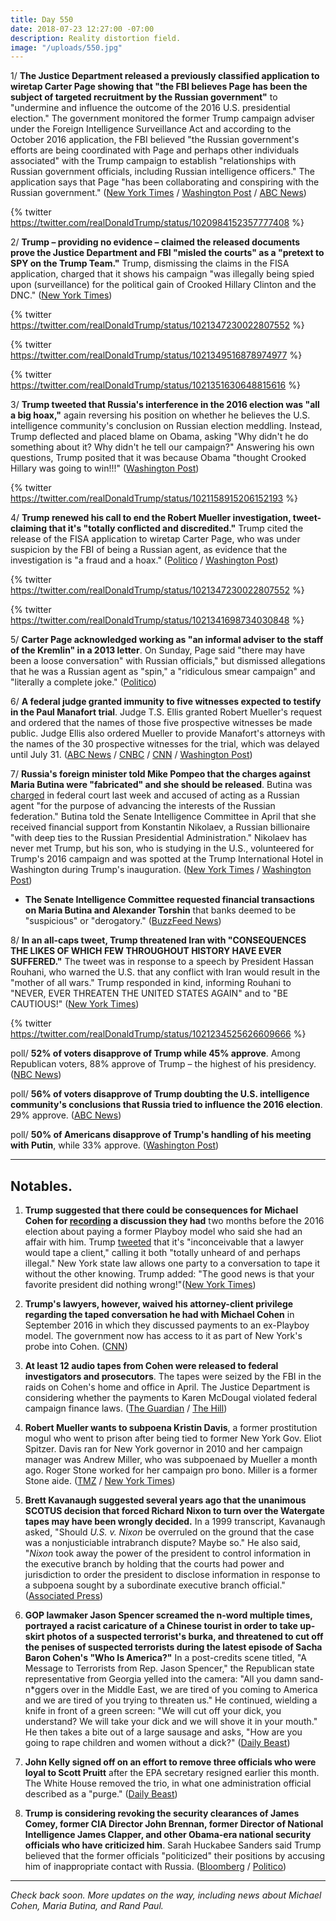 ```yaml
---
title: Day 550
date: 2018-07-23 12:27:00 -07:00
description: Reality distortion field.
image: "/uploads/550.jpg"
---
```


1/ **The Justice Department released a previously classified application to wiretap Carter Page showing that "the FBI believes Page has been the subject of targeted recruitment by the Russian government"** to "undermine and influence the outcome of the 2016 U.S. presidential election." The government monitored the former Trump campaign adviser under the Foreign Intelligence Surveillance Act and according to the October 2016 application, the FBI believed "the Russian government's efforts are being coordinated with Page and perhaps other individuals associated" with the Trump campaign to establish "relationships with Russian government officials, including Russian intelligence officers." The application says that Page "has been collaborating and conspiring with the Russian government." ([New York Times](https://www.nytimes.com/2018/07/21/us/politics/carter-page-fisa.html) / [Washington Post](https://www.washingtonpost.com/world/national-security/justice-department-releases-application-to-wiretap-trump-campaign-adviser/2018/07/21/4afaeeac-8d3e-11e8-8aea-86e88ae760d8_story.html) / [ABC News](https://abcnews.go.com/Politics/fbi-believed-trump-campaign-aide-carter-page-recruited/story?id=56737033))

{% twitter https://twitter.com/realDonaldTrump/status/1020984152357777408 %}

2/ **Trump – providing no evidence – claimed the released documents prove the Justice Department and FBI "misled the courts" as a "pretext to SPY on the Trump Team."** Trump, dismissing the claims in the FISA application, charged that it shows his campaign "was illegally being spied upon (surveillance) for the political gain of Crooked Hillary Clinton and the DNC." ([New York Times](https://www.nytimes.com/2018/07/22/us/politics/trump-fisa-carter-page.html))

{% twitter https://twitter.com/realDonaldTrump/status/1021347230022807552 %}

{% twitter https://twitter.com/realDonaldTrump/status/1021349516878974977 %}

{% twitter https://twitter.com/realDonaldTrump/status/1021351630648815616 %}

3/ **Trump tweeted that Russia's interference in the 2016 election was "all a big hoax,"** again reversing his position on whether he believes the U.S. intelligence community's conclusion on Russian election meddling. Instead, Trump deflected and placed blame on Obama, asking "Why didn't he do something about it? Why didn't he tell our campaign?" Answering his own questions, Trump posited that it was because Obama "thought Crooked Hillary was going to win!!!" ([Washington Post](https://www.washingtonpost.com/politics/trump-again-reverses-course-on-russian-interference-calls-it-all-a-big-hoax/2018/07/22/c8321528-8e13-11e8-b769-e3fff17f0689_story.html?utm_term=.d286c6f24f06))

{% twitter https://twitter.com/realDonaldTrump/status/1021158915206152193 %}

4/ **Trump renewed his call to end the Robert Mueller investigation, tweet-claiming that it's "totally conflicted and discredited."** Trump cited the release of the FISA application to wiretap Carter Page, who was under suspicion by the FBI of being a Russian agent, as evidence that the investigation is "a fraud and a hoax." ([Politico](https://www.politico.com/story/2018/07/23/trump-fisa-carter-page-735619) / [Washington Post](https://www.washingtonpost.com/politics/trump-calls-for-end-of-mueller-probe-saying-its-discredited-by-carter-page-surveillance/2018/07/23/c166c2a6-8e64-11e8-b769-e3fff17f0689_story.html))

{% twitter https://twitter.com/realDonaldTrump/status/1021347230022807552 %}

{% twitter https://twitter.com/realDonaldTrump/status/1021341698734030848 %}

5/ **Carter Page acknowledged working as "an informal adviser to the staff of the Kremlin" in a 2013 letter**. On Sunday, Page said "there may have been a loose conversation" with Russian officials," but dismissed allegations that he was a Russian agent as "spin," a "ridiculous smear campaign" and "literally a complete joke." ([Politico](https://www.politico.com/story/2018/07/22/carter-page-acknowledges-working-as-informal-adviser-to-russia-735559))

6/ **A federal judge granted immunity to five witnesses expected to testify in the Paul Manafort trial**. Judge T.S. Ellis granted Robert Mueller's request and ordered that the names of those five prospective witnesses be made public. Judge Ellis also ordered Mueller to provide Manafort's attorneys with the names of the 30 prospective witnesses for the trial, which was delayed until July 31. ([ABC News](https://abcnews.go.com/Politics/judge-grants-immunity-mueller-witnesses-manafort-seeks-trial/story?id=56761562) / [CNBC](https://www.cnbc.com/2018/07/23/five-witnesses-given-immunity-in-paul-manafort-case.html) / [CNN](https://www.cnn.com/2018/07/23/politics/manafort-witnesses-immunity/index.html) / [Washington Post](https://www.washingtonpost.com/local/public-safety/paul-manafort-wants-details-of-ukraine-political-work-kept-out-of-fraud-trial/2018/07/21/ee4ca568-8cf9-11e8-8aea-86e88ae760d8_story.html))

7/ **Russia's foreign minister told Mike Pompeo that the charges against Maria Butina were "fabricated" and she should be released**. Butina was [charged](https://whatthefuckjusthappenedtoday.com/2018/07/16/day-543/#5-the-justice-department-charged-a-r) in federal court last week and accused of acting as a Russian agent "for the purpose of advancing the interests of the Russian federation." Butina told the Senate Intelligence Committee in April that she received financial support from Konstantin Nikolaev, a Russian billionaire "with deep ties to the Russian Presidential Administration." Nikolaev has never met Trump, but his son, who is studying in the U.S., volunteered for Trump's 2016 campaign and was spotted at the Trump International Hotel in Washington during Trump's inauguration. ([New York Times](https://www.nytimes.com/2018/07/21/world/europe/butina-russia-pompeo.html) / [Washington Post](https://www.washingtonpost.com/politics/russian-billionaire-with-us-investments-backed-alleged-agent-maria-butina-according-to-a-person-familiar-with-her-senate-testimony/2018/07/22/dcaa7f48-8c58-11e8-a345-a1bf7847b375_story.html))

* **The Senate Intelligence Committee requested financial transactions on Maria Butina and Alexander Torshin** that banks deemed to be "suspicious" or "derogatory." ([BuzzFeed News](https://www.buzzfeednews.com/article/emmaloop/senate-committee-was-probing-alleged-russian-agents))

8/ **In an all-caps tweet, Trump threatened Iran with "CONSEQUENCES THE LIKES OF WHICH FEW THROUGHOUT HISTORY HAVE EVER SUFFERED."** The tweet was in response to a speech by President Hassan Rouhani, who warned the U.S. that any conflict with Iran would result in the "mother of all wars." Trump responded in kind, informing Rouhani to "NEVER, EVER THREATEN THE UNITED STATES AGAIN" and to "BE CAUTIOUS!" ([New York Times](https://www.nytimes.com/2018/07/22/world/middleeast/trump-threatens-iran-twitter.html))

{% twitter https://twitter.com/realDonaldTrump/status/1021234525626609666 %}

poll/ **52% of voters disapprove of Trump while 45% approve**. Among Republican voters, 88% approve of Trump – the highest of his presidency. ([NBC News](https://www.nbcnews.com/politics/first-read/nbc-wsj-poll-public-gives-trump-thumbs-down-russia-thumbs-n893266))

poll/ **56% of voters disapprove of Trump doubting the U.S. intelligence community's conclusions that Russia tried to influence the 2016 election**. 29% approve. ([ABC News](https://abcnews.go.com/Politics/public-support-trump-doubting-russian-interference-poll/story?id=56734301))

poll/ **50% of Americans disapprove of Trump's handling of his meeting with Putin**, while 33% approve. ([Washington Post](https://www.washingtonpost.com/politics/americans-give-trump-negative-marks-for-helsinki-performance/2018/07/22/832ec2be-8d19-11e8-a345-a1bf7847b375_story.html))

---

## Notables.

1. **Trump suggested that there could be consequences for Michael Cohen for [recording](https://whatthefuckjusthappenedtoday.com/2018/07/20/day-547/#1-michael-cohen-recorded-a-conversat) a discussion they had** two months before the 2016 election about paying a former Playboy model who said she had an affair with him. Trump [tweeted](https://twitter.com/realDonaldTrump/status/1020642287725043712) that it's "inconceivable that a lawyer would tape a client," calling it both "totally unheard of and perhaps illegal." New York state law allows one party to a conversation to tape it without the other knowing. Trump added: "The good news is that your favorite president did nothing wrong!"([New York Times](https://www.nytimes.com/2018/07/21/us/politics/trump-signals-consequences-for-michael-cohen-over-secret-recording.html))

2. **Trump's lawyers, however, waived his attorney-client privilege regarding the taped conversation he had with Michael Cohen** in September 2016  in which they discussed payments to an ex-Playboy model. The government now has access to it as part of New York's probe into Cohen. ([CNN](https://www.cnn.com/2018/07/21/politics/trump-cohen-recording-privilege/index.html))

3. **At least 12 audio tapes from Cohen were released to federal investigators and prosecutors**. The tapes were seized by the FBI in the raids on Cohen's home and office in April. The Justice Department is considering whether the payments to Karen McDougal violated federal campaign finance laws. ([The Guardian](https://www.theguardian.com/us-news/2018/jul/23/michael-cohen-trump-tapes-latest-news-audio-files-payments) / [The Hill](http://thehill.com/homenews/administration/398409-federal-prosecutors-received-12-audio-tapes-seized-from-cohen))

4. **Robert Mueller wants to subpoena Kristin Davis**, a former prostitution mogul who went to prison after being tied to former New York Gov. Eliot Spitzer. Davis ran for New York governor in 2010 and her campaign manager was Andrew Miller, who was subpoenaed by Mueller a month ago. Roger Stone worked for her campaign pro bono. Miller is a former Stone aide. ([TMZ](https://www.tmz.com/2018/07/20/manhattan-madam-kristin-davis-subpoenaed-robert-mueller-trump/) / [New York Times](https://www.nytimes.com/2018/07/21/nyregion/manhattan-madam-kristin-davis-mueller.html))

5. **Brett Kavanaugh suggested several years ago that the unanimous SCOTUS decision that forced Richard Nixon to turn over the Watergate tapes may have been wrongly decided.** In a 1999 transcript, Kavanaugh asked, "Should *U.S. v. Nixon* be overruled on the ground that the case was a nonjusticiable intrabranch dispute? Maybe so." He also said, "*Nixon* took away the power of the president to control information in the executive branch by holding that the courts had power and jurisdiction to order the president to disclose information in response to a subpoena sought by a subordinate executive branch official." ([Associated Press](https://www.apnews.com/3ea406469d344dd8b2527aed92da6365/High-court-nominee-gets-started-answering-questions))

6. **GOP lawmaker Jason Spencer screamed the n-word multiple times, portrayed a racist caricature of a Chinese tourist in order to take up-skirt photos of a suspected terrorist's burka, and threatened to cut off the penises of suspected terrorists during the latest episode of Sacha Baron Cohen's "Who Is America?"** In a post-credits scene titled, "A Message to Terrorists from Rep. Jason Spencer," the Republican state representative from Georgia yelled into the camera: "All you damn sand-n\*ggers over in the Middle East, we are tired of you coming to America and we are tired of you trying to threaten us." He continued, wielding a knife in front of a green screen: "We will cut off your dick, you understand? We will take your dick and we will shove it in your mouth." He then takes a bite out of a large sausage and asks, "How are you going to rape children and women without a dick?" ([Daily Beast](https://www.thedailybeast.com/gop-lawmaker-jason-spencer-strips-screams-n-word-on-sacha-baron-cohens-who-is-america))

7. **John Kelly signed off on an effort to remove three officials who were loyal to Scott Pruitt** after the EPA secretary resigned earlier this month. The White House removed the trio, in what one administration official described as a "purge." ([Daily Beast](https://www.thedailybeast.com/john-kelly-signed-off-on-a-purge-of-scott-pruitt-loyalists-from-epa))

8. **Trump is considering revoking the security clearances of James Comey, former CIA Director John Brennan, former Director of National Intelligence James Clapper, and other Obama-era national security officials who have criticized him**. Sarah Huckabee Sanders said Trump believed that the former officials "politicized" their positions by accusing him of inappropriate contact with Russia. ([Bloomberg](https://www.bloomberg.com/news/articles/2018-07-23/trump-weighs-revoking-security-clearances-for-comey-brennan) / [Politico](https://www.politico.com/story/2018/07/23/white-house-trump-considering-revoking-clearances-from-former-cia-fbi-chiefs-735968))

---

*Check back soon. More updates on the way, including news about Michael Cohen, Maria Butina, and Rand Paul.*